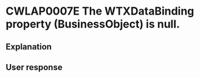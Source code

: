 # CWLAP0007E The WTXDataBinding property (BusinessObject) is null.

## Explanation

## User response